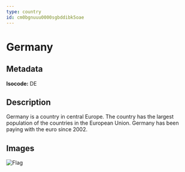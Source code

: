 ```yaml
---
type: country
id: cm0bgnuuu0000sgbddibk5oae
---
```


# Germany

## Metadata

**Isocode:** DE

## Description

Germany is a country in central Europe. The country has the largest population of the countries in the European Union. Germany has been paying with the euro since 2002.

## Images

![Flag](https://res.cloudinary.com/coinection/image/upload/v1582141076/images/flags/germany_pyqevt.png)
